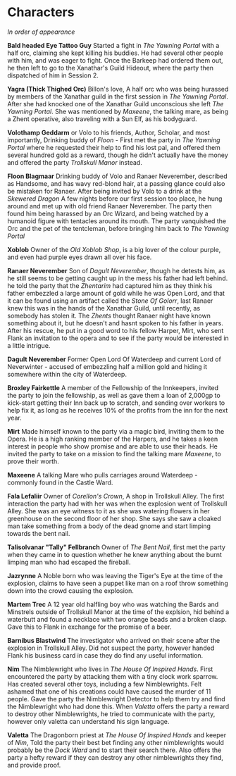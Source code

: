# Characters
*In order of appearance*

**Bald headed Eye Tattoo Guy** Started a fight in *The Yawning Portal* with a half orc, claiming she kept killing his buddies. He had several other people with him, and was eager to fight. Once the Barkeep had ordered them out, he then left to go to the Xanathar's Guild Hideout, where the party then dispatched of him in Session 2.

**Yagra (Thick Thighed Orc)** 
Billon's love, A half orc who was being hurassed by members of the Xanathar guild in the first session in *The Yawning Portal*. After she had knocked one of the Xanathar Guild unconscious she left *The Yawning Portal*. She was mentioned by *Maxeene*, the talking mare, as being a Zhent operative, also traveling with a Sun Elf, as his bodyguard.

**Volothamp Geddarm** or Volo to his friends, Author, Scholar, and most importantly, Drinking buddy of *Floon* - First met the party in *The Yawning Portal* where he requested their help to find his lost pal, and offered them several hundred gold as a reward, though he didn't actually have the money and offered the party *Trollskull Manor* instead.

**Floon Blagmaar** Drinking buddy of Volo and Ranaer Neverember, described as Handsome, and has wavy red-blond hair, at a passing glance could also be mistaken for Ranaer. After being invited by Volo to a drink at the *Skewered Dragon* A few nights before our first session too place, he hung around and met up with old friend Ranaer Neverember. The party then found him being harassed by an Orc Wizard, and being watched by a humanoid figure with tentacles around its mouth. The party vanquished the Orc and the pet of the tentcleman, before bringing him back to *The Yawning Portal*

**Xoblob** 
Owner of the *Old Xoblob Shop*, is a big lover of the colour purple, and even had purple eyes drawn all over his face. 

**Ranaer Neverember** 
Son of *Dagult Neverember*, though he detests him, as he still seems to be getting caught up in the mess his father had left behind. he told the party that the *Zhentarim* had captured him as they think his father embezzled a large amount of gold while he was Open Lord, and that it can be found using an artifact called the *Stone Of Golorr*, last Ranaer knew this was in the hands of the Xanathar Guild, until recently, as somebody has stolen it. The *Zhents* thought Ranaer night have known something about it, but he doesn't and hasnt spoken to his father in years. After his rescue, he put in a good word to his fellow Harper, Mirt, who sent Flank an invitation to the opera and to see if the party would be interested in a little intrigue.

**Dagult Neverember**
Former Open Lord Of Waterdeep and current Lord of Neverwinter - accused of embezzling half a million gold and hiding it somewhere within the city of Waterdeep.

**Broxley Fairkettle**
A member of the Fellowship of the Innkeepers, invited the party to join the fellowship, as well as gave them a loan of 2,000gp to kick-start getting their Inn back up to scratch, and sending over workers to help fix it, as long as he receives 10% of the profits from the inn for the next year.

**Mirt**
Made himself known to the party via a magic bird, inviting them to the Opera. He is a high ranking member of the Harpers, and he takes a keen interest in people who show promise and are able to use their heads. He invited the party to take on a mission to find the talking mare *Maxeene*, to prove their worth.

**Maxeene**
A talking Mare who pulls carriages around Waterdeep - commonly found in the Castle Ward.

**Fala Lefaliir**
Owner of *Corellon's Crown*, A shop in Trollskull Alley. The first interaction the party had with her was when the explosion went of Trollskull Alley. She was an eye witness to it as she was watering flowers in her greenhouse on the second floor of her shop. She says she saw a cloaked man take something from a body of the dead gnome and start limping towards the bent nail.

**Talisolvanar "Tally" Fellbranch**
Owner of *The Bent Nail*, first met the party when they came in to question whether he knew anything about the burnt limping man who had escaped the fireball.

**Jazrynne**
A Noble born who was leaving the Tiger's Eye at the time of the explosion, claims to have seen a puppet like man on a roof throw something down into the crowd causing the explosion.

**Martem Trec**
A 12 year old halfling boy who was watching the Bards and Minstrels outside of Trollskull Manor at the time of the explsion, hid behind a waterbutt and found a necklace with two orange beads and a broken clasp. Gave this to Flank in exchange for the promise of a beer.

**Barnibus Blastwind**
The investigator who arrived on their scene after the explosion in Trollskull Alley. Did not suspect the party, however handed Flank his business card in case they do find any useful information.

**Nim**
The Nimblewright who lives in *The House Of Inspired Hands*. First encountered the party by attacking them with a tiny clock work sparrow. Has created several other toys, including a few Nimblewrights. Felt ashamed that one of his creations could have caused the murder of 11 people. Gave the party the Nimblewright Detector to help them try and find the Nimblewright who had done this. When *Valetta* offers the party a reward to destroy other Nimblewrights, he tried to communicate with the party, however only valetta can understand his sign language.

**Valetta**
The Dragonborn priest at *The House Of Inspired Hands* and keeper of *Nim*, Told the party their best bet finding any other nimblewrights would probably be the *Dock Ward* and to start their search there. Also offers the party a hefty reward if they can destroy any other nimblewrights they find, and provide proof.

